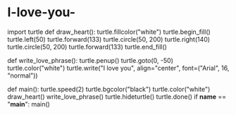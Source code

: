 # I-love-you-

import turtle
def draw_heart():
    turtle.fillcolor("white")
    turtle.begin_fill()
    turtle.left(50)
    turtle.forward(133)
    turtle.circle(50, 200)
    turtle.right(140)
    turtle.circle(50, 200)
    turtle.forward(133)
    turtle.end_fill()

def write_love_phrase():
    turtle.penup()
    turtle.goto(0, -50)
    turtle.color("white")
    turtle.write("I love you", align="center", font=("Arial", 16, "normal"))

def main():
    turtle.speed(2)
    turtle.bgcolor("black")
    turtle.color("white")
    draw_heart()
    write_love_phrase()
    turtle.hideturtle()
    turtle.done()
if __name__ == "__main__":
    main()
